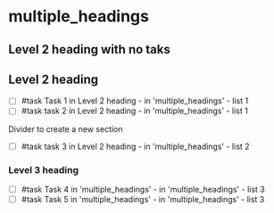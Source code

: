# multiple_headings

## Level 2 heading with no taks

## Level 2 heading

- [ ] #task Task 1 in Level 2 heading - in 'multiple_headings' - list 1
- [ ] #task task 2 in Level 2 heading - in 'multiple_headings' - list 1

Divider to create a new section

- [ ] #task task 3 in Level 2 heading - in 'multiple_headings' - list 2

### Level 3 heading

- [ ] #task Task 4 in 'multiple_headings' - in 'multiple_headings' - list 3
- [ ] #task Task 5 in 'multiple_headings' - in 'multiple_headings' - list 3

